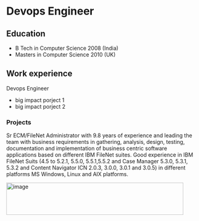 # Devops Engineer


## Education
- B Tech in Computer Science 2008 (India)
- Masters in Computer Science 2010 (UK)


## Work experience 
Devops Engineer
- big impact porject 1
- big impact porject 2





### Projects


Sr ECM/FileNet Administrator with 9.8 years of experience and leading the team with business requirements in gathering, analysis, design, testing, documentation and implementation of business centric software applications based on different IBM FileNet suites. Good experience in IBM FileNet Suits (4.5 to 5.2.1, 5.5.0, 5.5.1,5.5.2 and Case Manager 5.3.0, 5.3.1, 5.3.2 and Content Navigator ICN 2.0.3, 3.0.0, 3.0.1 and 3.0.5) in different platforms MS Windows, Linux and AIX platforms.

<img width="468" height="85" alt="image" src="https://github.com/user-attachments/assets/2bda9f01-ae74-4c8a-9b16-e6e4ae0d4223" />
